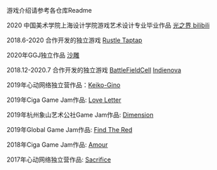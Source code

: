游戏介绍请参考各仓库Readme

2020 中国美术学院上海设计学院游戏艺术设计专业毕业作品 [光之界 bilibili](https://www.bilibili.com/video/BV16z4y1Q7ZS?from=search&seid=10751715640529717733)

2018.6-2020 合作开发的独立游戏 [Rustle Taptap](https://www.taptap.com/app/177916)

2020年GGJ独立作品 [沙雕](https://prinnyandhisfriends.github.io/SandSculpture/)

2018.12-2020.7 合作开发的独立游戏 [BattleFieldCell](https://prinnyandhisfriends.github.io/BattleFieldCell/) [Indienova](https://indienova.com/g/Battlefield%20Cell)

2019年心动网络独立营作品：[Keiko-Gino](https://prinnyandhisfriends.github.io/Keiko-Gino/)

2019年Ciga Game Jam作品: [Love Letter](https://prinnyandhisfriends.github.io/LoveLetter/)

2019年杭州象山艺术公社Game Jam作品: [Dimension](https://prinnyandhisfriends.github.io/Dimension/)

2019年Global Game Jam作品: [Find The Red](https://prinnyandhisfriends.github.io/FindTheRed/)

2018年Ciga Game Jam作品: [Amour](https://prinnyandhisfriends.github.io/Amour/)

2017年心动网络独立营作品: [Sacrifice](https://prinnyandhisfriends.github.io/Sacrifice/)
